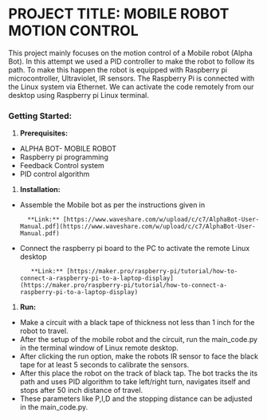 ﻿# **PROJECT TITLE: MOBILE ROBOT MOTION CONTROL**This project mainly focuses on the motion control of a Mobile robot (Alpha Bot). In this attempt we used a PID controller to make the robot to follow its path. To make this happen the robot is equipped with Raspberry pi microcontroller, Ultraviolet, IR sensors. The Raspberry Pi is connected with the Linux system via Ethernet. We can activate the code remotely from our desktop using Raspberry pi Linux terminal.### **Getting Started:**1. **Prerequisites:** - ALPHA BOT- MOBILE ROBOT - Raspberry pi programming - Feedback Control system - PID control algorithm1. **Installation:** - Assemble the Mobile bot as per the instructions given in         **Link:** [https://www.waveshare.com/w/upload/c/c7/AlphaBot-User-Manual.pdf](https://www.waveshare.com/w/upload/c/c7/AlphaBot-User-Manual.pdf) - Connect the raspberry pi board to the PC to activate the remote Linux desktop          **Link:** [https://maker.pro/raspberry-pi/tutorial/how-to-connect-a-raspberry-pi-to-a-laptop-display](https://maker.pro/raspberry-pi/tutorial/how-to-connect-a-raspberry-pi-to-a-laptop-display)1. **Run:** - Make a circuit with a black tape of thickness not less than 1 inch for the robot to travel. - After the setup of the mobile robot and the circuit, run the main\_code.py in the terminal window of Linux remote desktop. - After clicking the run option, make the robots IR sensor to face the black tape for at least 5 seconds to calibrate the sensors. - After this place the robot on the track of black tap. The bot tracks the its path and uses PID algorithm to take left/right turn, navigates itself and stops after 50 inch distance of travel. - These parameters like P,I,D and the stopping distance can be adjusted in the main\_code.py.